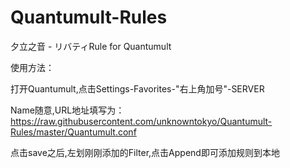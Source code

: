 # Quantumult-Rules
夕立之音 - リバティRule for Quantumult

使用方法：

打开Quantumult,点击Settings-Favorites-"右上角加号"-SERVER

Name随意,URL地址填写为：https://raw.githubusercontent.com/unknowntokyo/Quantumult-Rules/master/Quantumult.conf

点击save之后,左划刚刚添加的Filter,点击Append即可添加规则到本地
